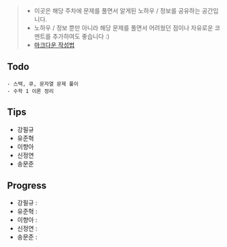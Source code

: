 > - 이곳은 해당 주차에 문제를 풀면서 알게된 노하우 / 정보를 공유하는 공간입니다.
> - 노하우 / 정보 뿐만 아니라 해당 문제를 풀면서 어려웠던 점이나 자유로운 코멘트를 추가하여도 좋습니다 :)
> - [마크다운 작성법](https://gist.github.com/ihoneymon/652be052a0727ad59601)

## Todo
    - 스택, 큐, 문자열 문제 풀이
    - 수학 1 이론 정리

## Tips
- 강필규
- 유준혁
- 이향아
- 신정연
- 송문준

## Progress
- 강필규 :
- 유준혁 :
- 이향아 :
- 신정연 :
- 송문준 :
